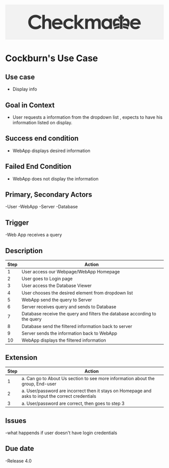 ![](../../.git_assets/logo.png "Logo")

#  Cockburn's Use Case


## Use case
- Display info

## Goal in Context
- User  requests a information from the dropdown list , expects to have his 
information listed on display.

## Success end condition
- WebApp displays desired information

## Failed End Condition
- WebApp does not display the information 

## Primary, Secondary Actors
-User
-WebApp
-Server
-Database

## Trigger
-Web App receives a query

## Description

| Step 	| Action 	|
|---	|---	|
| 1 	| User access our Webpage/WebApp Homepage 	|
| 2 	| User goes to Login page	|
| 3 	| User access the Database Viewer 	|
| 4 	| User chooses the desired element from dropdown list	|
| 5 	| WebApp send the query to Server 	|
| 6 	| Server receives query and sends to Database 	|
| 7 	| Database receive the query and filters the database according to the query 	|
| 8 	| Database send the filtered information back to server 	|
| 9 	| Server sends the information back to WebApp	|
| 10 	| WebApp displays the filtered information	|

## Extension
| Step 	| Action 	|
|---	|---	|
| 1 	| a. Can go to About Us section to see more information about the group, End-user 	|
| 2 	| a. User/password are incorrect then it stays on Homepage and asks to input the      correct credentials	|
| 3 	| a. User/password are correct, then goes to step 3 	|


## Issues 
-what happends if user doesn't have login credentials

## Due date
-Release 4.0

